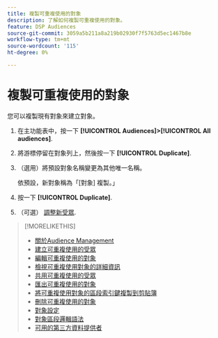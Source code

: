 ```yaml
---
title: 複製可重複使用的對象
description: 了解如何複製可重複使用的對象。
feature: DSP Audiences
source-git-commit: 3059a5b211a8a219b02930f7f5763d5ec1467b8e
workflow-type: tm+mt
source-wordcount: '115'
ht-degree: 0%

---
```


# 複製可重複使用的對象

您可以複製現有對象來建立對象。

1. 在主功能表中，按一下 **[!UICONTROL Audiences]>[!UICONTROL All audiences]**.

1. 將游標停留在對象列上，然後按一下 **[!UICONTROL Duplicate]**.

1. （選用）將預設對象名稱變更為其他唯一名稱。

   依預設，新對象稱為「[對象] 複製。」

1. 按一下 **[!UICONTROL Duplicate]**.

1. （可選） [調整新受眾](reusable-audience-edit.md).

>[!MORELIKETHIS]
>
>* [關於Audience Management](audience-about.md)
>* [建立可重複使用的受眾](reusable-audience-create.md)
>* [編輯可重複使用的對象](reusable-audience-edit.md)
>* [檢視可重複使用對象的詳細資訊](reusable-audience-view-details.md)
>* [共用可重複使用的受眾](reusable-audience-share.md)
>* [匯出可重複使用的對象](reusable-audience-export.md)
>* [將可重複使用對象的區段索引鍵複製到剪貼簿](reusable-audience-clipboard.md)
>* [刪除可重複使用的對象](reusable-audience-delete.md)
>* [對象設定](audience-settings.md)
>* [對象區段邏輯語法](audience-segment-logic-syntax.md)
>* [可用的第三方資料提供者](third-party-data-providers.md)

